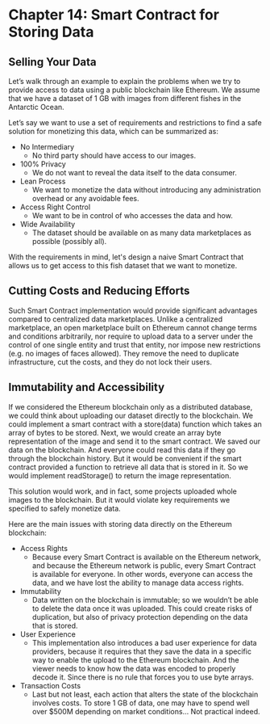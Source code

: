 # Chapter 14: Smart Contract for Storing Data

## Selling Your Data
Let’s walk through an example to explain the problems when we try to provide access to data using a public blockchain like Ethereum. We assume that we have a dataset of 1 GB with images from different fishes in the Antarctic Ocean.

Let’s say we want to use a set of requirements and restrictions to find a safe solution for monetizing this data, which can be summarized as:
- No Intermediary
  - No third party should have access to our images.
- 100% Privacy
  - We do not want to reveal the data itself to the data consumer.
- Lean Process
  - We want to monetize the data without introducing any administration overhead or any avoidable fees.
- Access Right Control
  - We want to be in control of who accesses the data and how.
- Wide Availability
  - The dataset should be available on as many data marketplaces as possible (possibly all).

With the requirements in mind, let's design a naive Smart Contract that allows us to get access to this fish dataset that we want to monetize.

## Cutting Costs and Reducing Efforts
Such Smart Contract implementation would provide significant advantages compared to centralized data marketplaces. Unlike a centralized marketplace, an open marketplace built on Ethereum cannot change terms and conditions arbitrarily, nor require to upload data to a server under the control of one single entity and trust that entity, nor impose new restrictions (e.g. no images of faces allowed). They  remove the need to duplicate infrastructure, cut the costs, and they do not lock their users.

## Immutability and Accessibility
If we considered the Ethereum blockchain only as a distributed database, we could think about uploading our dataset directly to the blockchain. We could implement a smart contract with a store(data) function which takes an array of bytes to be stored. Next, we would create an array byte representation of the image and send it to the smart contract. We saved our data on the blockchain. And everyone could read this data if they go through the blockchain history. But it would be convenient if the
smart contract provided a function to retrieve all data that is stored in it. So we would implement readStorage() to return the image representation.

This solution would work, and in fact, some projects uploaded whole images to the blockchain. But it would violate key requirements we specified to safely monetize data.

Here are the main issues with storing data directly on the Ethereum blockchain:

- Access Rights
  - Because every Smart Contract is available on the Ethereum network, and because the Ethereum network is public, every Smart Contract is available for everyone. In other words, everyone can access the data, and we have lost the ability to manage data access rights.
- Immutability
  - Data written on the blockchain is immutable; so we wouldn’t be able to delete the data once it was uploaded. This could create risks of duplication, but also of privacy protection depending on the data that is stored.
- User Experience
  - This implementation also introduces a bad user experience for data providers, because it requires that they save the data in a specific way to enable the upload to the Ethereum blockchain. And the viewer needs to know how the data was encoded to properly decode it. Since there is no rule that forces you to use byte arrays.
- Transaction Costs
  - Last but not least, each action that alters the state of the blockchain involves costs. To store 1 GB of data, one may have to spend well over $500M depending on market conditions… Not practical indeed.
